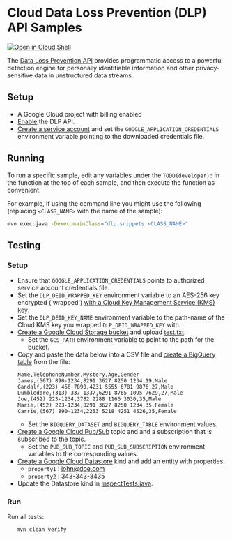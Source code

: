 # Cloud Data Loss Prevention (DLP) API Samples

<a href="https://console.cloud.google.com/cloudshell/open?git_repo=https://github.com/GoogleCloudPlatform/java-docs-samples&page=editor&open_in_editor=dlp/README.md">
<img alt="Open in Cloud Shell" src ="http://gstatic.com/cloudssh/images/open-btn.png"></a>

The [Data Loss Prevention API](https://cloud.google.com/dlp/docs/) provides programmatic access to 
a powerful detection engine for personally identifiable information and other privacy-sensitive data
 in unstructured data streams.

## Setup
- A Google Cloud project with billing enabled
- [Enable](https://console.cloud.google.com/launcher/details/google/dlp.googleapis.com) the DLP API.
- [Create a service account](https://cloud.google.com/docs/authentication/getting-started)
and set the `GOOGLE_APPLICATION_CREDENTIALS` environment variable pointing to the downloaded credentials file.

## Running

To run a specific sample, edit any variables under the `TODO(developer):` in the
function at the top of each sample, and then execute the function as convenient.

For example, if using the command line you might use the following (replacing 
`<CLASS_NAME>` with the name of the sample):
```bash
mvn exec:java -Dexec.mainClass="dlp.snippets.<CLASS_NAME>"
```


## Testing

### Setup
- Ensure that `GOOGLE_APPLICATION_CREDENTIALS` points to authorized service account credentials file.
- Set the `DLP_DEID_WRAPPED_KEY` environment variable to an AES-256 key encrypted ('wrapped') [with a Cloud Key Management Service (KMS) key](https://cloud.google.com/kms/docs/encrypt-decrypt).
- Set the `DLP_DEID_KEY_NAME` environment variable to the path-name of the Cloud KMS key you wrapped `DLP_DEID_WRAPPED_KEY` with.
- [Create a Google Cloud Storage bucket](https://console.cloud.google.com/storage) and upload [test.txt](src/test/resources/test.txt).
    - Set the `GCS_PATH` environment variable to point to the path for the bucket.
- Copy and paste the data below into a CSV file and [create a BigQuery table](https://cloud.google.com/bigquery/docs/loading-data-local) from the file:
    ```$xslt
    Name,TelephoneNumber,Mystery,Age,Gender
    James,(567) 890-1234,8291 3627 8250 1234,19,Male
    Gandalf,(223) 456-7890,4231 5555 6781 9876,27,Male
    Dumbledore,(313) 337-1337,6291 8765 1095 7629,27,Male
    Joe,(452) 223-1234,3782 2288 1166 3030,35,Male
    Marie,(452) 223-1234,8291 3627 8250 1234,35,Female
    Carrie,(567) 890-1234,2253 5218 4251 4526,35,Female
    ```
  - Set the `BIGQUERY_DATASET` and `BIGQUERY_TABLE` environment values.
- [Create a Google Cloud Pub/Sub](https://console.cloud.google.com/datastore) topic and and a subscription that is subscribed to the topic.
    - Set the `PUB_SUB_TOPIC` and `PUB_SUB_SUBSCRIPTION` environment variables to the corresponding values.
- [Create a Google Cloud Datastore](https://console.cloud.google.com/datastore) kind and add an entity with properties:
  - `property1` : john@doe.com
  - `property2` : 343-343-3435
-  Update the Datastore kind in [InspectTests.java](src/test/java/dlp/snippets/InspectTests.java).


### Run
Run all tests:
  ```
     mvn clean verify
  ```
